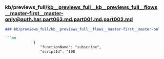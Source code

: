 ### kb/previews_full/kb__previews_full__kb__previews_full__flows__master-first__master-only@auth.har.part063.md.part001.md.part002.md

```md
### kb/previews_full/kb__previews_full__flows__master-first__master-only@auth.har.part063.md.part001.md (part 002)

```md
             {
                "functionName": "subscribe",
                "scriptId": "108
```

```

```
